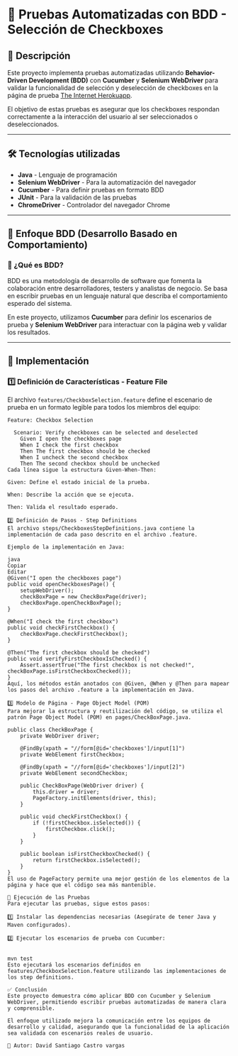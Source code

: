 
# 📌 Pruebas Automatizadas con BDD - Selección de Checkboxes  

## 📖 Descripción  

Este proyecto implementa pruebas automatizadas utilizando **Behavior-Driven Development (BDD)** con **Cucumber** y **Selenium WebDriver** para validar la funcionalidad de selección y deselección de checkboxes en la página de prueba [The Internet Herokuapp](https://the-internet.herokuapp.com/checkboxes).  

El objetivo de estas pruebas es asegurar que los checkboxes respondan correctamente a la interacción del usuario al ser seleccionados o deseleccionados.  

---

## 🛠️ Tecnologías utilizadas  

- **Java** - Lenguaje de programación  
- **Selenium WebDriver** - Para la automatización del navegador  
- **Cucumber** - Para definir pruebas en formato BDD  
- **JUnit** - Para la validación de las pruebas  
- **ChromeDriver** - Controlador del navegador Chrome  

---

## 📌 Enfoque BDD (Desarrollo Basado en Comportamiento)  

### 📝 ¿Qué es BDD?  
BDD es una metodología de desarrollo de software que fomenta la colaboración entre desarrolladores, testers y analistas de negocio. Se basa en escribir pruebas en un lenguaje natural que describa el comportamiento esperado del sistema.  

En este proyecto, utilizamos **Cucumber** para definir los escenarios de prueba y **Selenium WebDriver** para interactuar con la página web y validar los resultados.  

---

## 📜 Implementación  

### 1️⃣ **Definición de Características - Feature File**  

El archivo `features/CheckboxSelection.feature` define el escenario de prueba en un formato legible para todos los miembros del equipo:  

```gherkin
Feature: Checkbox Selection

  Scenario: Verify checkboxes can be selected and deselected
    Given I open the checkboxes page
    When I check the first checkbox
    Then The first checkbox should be checked
    When I uncheck the second checkbox
    Then The second checkbox should be unchecked
Cada línea sigue la estructura Given-When-Then:

Given: Define el estado inicial de la prueba.

When: Describe la acción que se ejecuta.

Then: Valida el resultado esperado.

2️⃣ Definición de Pasos - Step Definitions
El archivo steps/CheckboxesStepDefinitions.java contiene la implementación de cada paso descrito en el archivo .feature.

Ejemplo de la implementación en Java:

java
Copiar
Editar
@Given("I open the checkboxes page")
public void openCheckboxesPage() {
    setupWebDriver();
    checkBoxPage = new CheckBoxPage(driver);
    checkBoxPage.openCheckBoxPage();
}

@When("I check the first checkbox")
public void checkFirstCheckbox() {
    checkBoxPage.checkFirstCheckbox();
}

@Then("The first checkbox should be checked")
public void verifyFirstCheckboxIsChecked() {
    Assert.assertTrue("The first checkbox is not checked!", checkBoxPage.isFirstCheckboxChecked());
}
Aquí, los métodos están anotados con @Given, @When y @Then para mapear los pasos del archivo .feature a la implementación en Java.

3️⃣ Modelo de Página - Page Object Model (POM)
Para mejorar la estructura y reutilización del código, se utiliza el patrón Page Object Model (POM) en pages/CheckBoxPage.java.

public class CheckBoxPage {
    private WebDriver driver;

    @FindBy(xpath = "//form[@id='checkboxes']/input[1]")
    private WebElement firstCheckbox;

    @FindBy(xpath = "//form[@id='checkboxes']/input[2]")
    private WebElement secondCheckbox;

    public CheckBoxPage(WebDriver driver) {
        this.driver = driver;
        PageFactory.initElements(driver, this);
    }

    public void checkFirstCheckbox() {
        if (!firstCheckbox.isSelected()) {
            firstCheckbox.click();
        }
    }

    public boolean isFirstCheckboxChecked() {
        return firstCheckbox.isSelected();
    }
}
El uso de PageFactory permite una mejor gestión de los elementos de la página y hace que el código sea más mantenible.

🚀 Ejecución de las Pruebas
Para ejecutar las pruebas, sigue estos pasos:

1️⃣ Instalar las dependencias necesarias (Asegúrate de tener Java y Maven configurados).

2️⃣ Ejecutar los escenarios de prueba con Cucumber:


mvn test
Esto ejecutará los escenarios definidos en features/CheckboxSelection.feature utilizando las implementaciones de los step definitions.

✅ Conclusión
Este proyecto demuestra cómo aplicar BDD con Cucumber y Selenium WebDriver, permitiendo escribir pruebas automatizadas de manera clara y comprensible.

El enfoque utilizado mejora la comunicación entre los equipos de desarrollo y calidad, asegurando que la funcionalidad de la aplicación sea validada con escenarios reales de usuario.

📌 Autor: David Santiago Castro vargas

